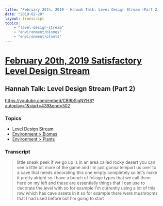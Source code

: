 ```yaml
---
title: "February 20th, 2019 - Hannah Talk: Level Design Stream (Part 2)"
date: "2019-02-20"
layout: transcript
topics: 
    - "level-design-stream"
    - "environment/biomes"
    - "environment/plants"
---
```

# [February 20th, 2019 Satisfactory Level Design Stream](../2019-02-20.md)
## Hannah Talk: Level Design Stream (Part 2)
https://youtube.com/embed/CB9bSigNYH8?autoplay=1&start=439&end=502
### Topics
* [Level Design Stream](../topics/level-design-stream.md)
* [Environment > Biomes](../topics/environment/biomes.md)
* [Environment > Plants](../topics/environment/plants.md)

### Transcript

> little sneak peek if we go up is in an
> area called rocky desert you can see a
> little bit more of the game and I'm just
> gonna teleport us over to a cave that
> needs decorating this one empty
> completely so let's make it pretty
> alright so I have a bunch of foliage
> types that we call them here on my left
> and these are essentially things that I
> can use to decorate the level with so
> for example I'm currently using a lot of
> this row which has cave assets in it so
> for example there were mushrooms that I
> had used before but I'm going to start
